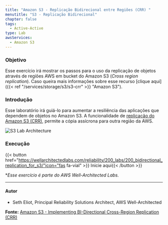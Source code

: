 ```yaml
---
title: "Amazon S3 - Replicação Bidirecional entre Regiões (CRR) "
menutitle: "S3 - Replicação Bidirecional"
chapter: false
tags:
  - Active-Active
type: Lab
awsServices: 
  - Amazon S3
---
```


### Objetivo

Esse exercício irá mostrar os passos para o uso da replicação de objetos através de regiões AWS em bucket do Amazon S3 (*Cross region replication*). Caso queira mais informações sobre esse recurso [clique aqui]({{< ref "/services/storage/s3/s3-crr" >}} "Amazon S3").


### Introdução

Esse laboratório irá guiá-lo para aumentar a resiliência das aplicações que dependem de objetos no Amazon S3. A funcionalidade de [replicação do Amazon S3 (CRR)](https://docs.aws.amazon.com/pt_br/AmazonS3/latest/dev/replication.html), permite a cópia assícrona para outra região da AWS.

![S3 Lab Architecture](/images/s3-bi-crr.png?width=550px")

### Execução

{{< button href="https://wellarchitectedlabs.com/reliability/200_labs/200_bidirectional_replication_for_s3/"icon="fas fa-vial" >}} Inicie aqui{{< /button >}}

**Esse exercício é parte do AWS Well-Architected Labs.*

---

#### Autor

* Seth Eliot, Principal Reliability Solutions Architect, AWS Well-Architected


**Fonte:** [Amazon S3 - Implementing BI-Directional Cross-Region Replication (CRR)](https://wellarchitectedlabs.com/reliability/200_labs/200_bidirectional_replication_for_s3/)


